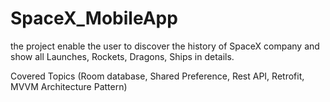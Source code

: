 # SpaceX_MobileApp

the project enable the user to discover the history of SpaceX company and show all Launches, Rockets, Dragons, Ships in details.

Covered Topics (Room database, Shared Preference, Rest API, Retrofit, MVVM Architecture Pattern) 
